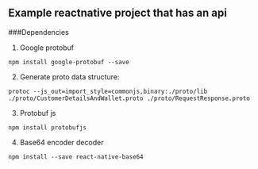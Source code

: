 ## Example reactnative project that has an api


###Dependencies

1. Google protobuf

```
npm install google-protobuf --save
```

2. Generate proto data structure:

```
protoc --js_out=import_style=commonjs,binary:./proto/lib ./proto/CustomerDetailsAndWallet.proto ./proto/RequestResponse.proto
```

3. Protobuf js
```
npm install protobufjs
```

4. Base64 encoder decoder
```
npm install --save react-native-base64
```


